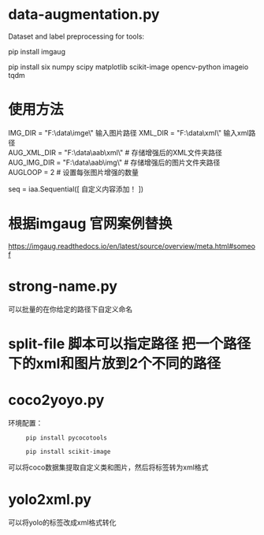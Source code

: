 # data-augmentation.py
Dataset and label preprocessing for tools:

   pip install imgaug

   pip install six numpy scipy matplotlib scikit-image opencv-python imageio tqdm

# 使用方法 
 IMG_DIR = "F:\\data\\imge\\"  输入图片路径
 XML_DIR = "F:\\data\\xml\\"   输入xml路径  
 AUG_XML_DIR = "F:\\data\\aab\\xml\\"  # 存储增强后的XML文件夹路径
 AUG_IMG_DIR = "F:\\data\\aab\\img\\"  # 存储增强后的图片文件夹路径  
 AUGLOOP = 2  # 设置每张图片增强的数量  

seq = iaa.Sequential([ 
自定义内容添加！ 
    ])  

# 根据imgaug 官网案例替换
 
 https://imgaug.readthedocs.io/en/latest/source/overview/meta.html#someof 

# strong-name.py 
可以批量的在你给定的路径下自定义命名

# split-file  脚本可以指定路径 把一个路径下的xml和图片放到2个不同的路径
# coco2yoyo.py 
环境配置：
         
         pip install pycocotools 
         
         pip install scikit-image

         
可以将coco数据集提取自定义类和图片，然后将标签转为xml格式 
# yolo2xml.py 
可以将yolo的标签改成xml格式转化

